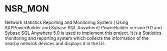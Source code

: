 # NSR_MON
Network statistics Reporting and Monitoring System ( Using SAPPowerBuilder and Sybase SQL Anywhere)
PowerBuilder version 9.0 and Sybase SQL Anywhere 5.0 is used to implement this project.
It is a Statistics monitoring and reporting system which collects the information of the nearby netwrok devices and displays it in the UI.
